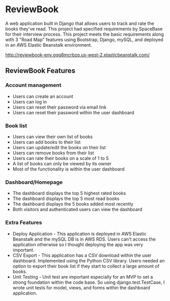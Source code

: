 # ReviewBook
A web application built in Django that allows users to track and rate the books they've read. This project had specified requirements by SpaceBase for their interview process. This project meets the basic requirements along with 3 "Road Map" features using Bootstrap, Django, mySQL, and deployed in an AWS Elastic Beanstalk environment.

http://reviewbook-env.gqg8mcrbzq.us-west-2.elasticbeanstalk.com/

## ReviewBook Features
### Account management
  * Users can create an account 
  * Users can log in
  * Users can reset their password via email link
  * Users can reset their password within the user dashboard
### Book list
  * Users can view their own list of books 
  * Users can add books to their list 
  * Users can update/edit the books on their list 
  * Users can remove books from their list 
  * Users can rate their books on a scale of 1 to 5
  * A list of books can only be viewed by its owner 
  * Most of the functionality is within the user dashboard 
### Dashboard/Homepage 
  * The dashboard displays the top 5 highest rated books 
  * The dashboard displays the top 5 most read books 
  * The dashboard displays the 5 books added most recently
  * Both visitors and authenticated users can view the dashboard
### Extra Features
  * Deploy Application - This application is deployed in AWS Elastic Beanstalk and the mySQL DB is in AWS RDS. Users can't access the application otherwise so I thought deploying the app was very important.
  * CSV Export - This application has a CSV download within the user dashboard. Implemented using the Python CSV library. Users needed an option to export their book list if they start to collect a large amount of books.
  * Unit Testing - Unit test are important especially for an MVP to set a strong foundation within the code base. So using django.test.TestCase, I wrote unit tests for model, views, and forms within the dashboard application.

